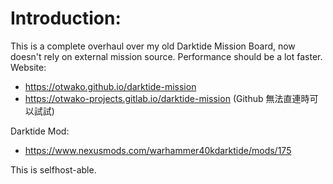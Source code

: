 # Introduction:

This is a complete overhaul over my old Darktide Mission Board, now doesn't rely on external mission source. Performance should be a lot faster.
Website:

-   https://otwako.github.io/darktide-mission
-   https://otwako-projects.gitlab.io/darktide-mission (Github 無法直連時可以試試)

Darktide Mod:

-   https://www.nexusmods.com/warhammer40kdarktide/mods/175

This is selfhost-able.
